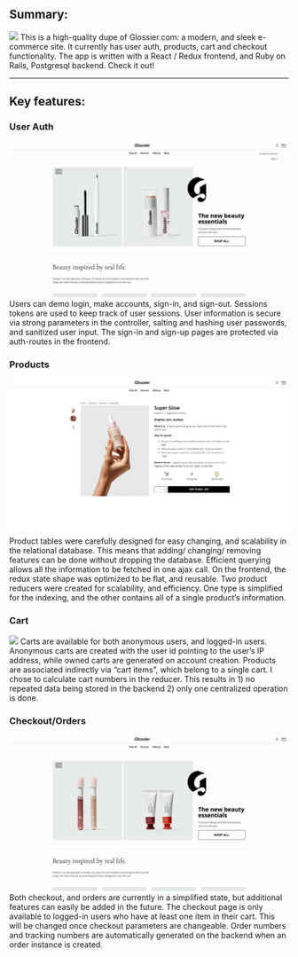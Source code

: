 ## Summary:
![](demo/glossier_main.gif)
This is a high-quality dupe of Glossier.com: a modern, and sleek e-commerce site. It currently has user auth, products, cart and checkout functionality. The app is written with a React / Redux frontend, and Ruby on Rails, Postgresql backend. Check it out! 

---------------
## Key features:
	
### User Auth
![](demo/glossier_login.gif)
Users can demo login, make accounts, sign-in, and sign-out. Sessions tokens are used to keep track of user sessions. User information is secure via strong parameters in the controller, salting and hashing user passwords, and sanitized user input. The sign-in and sign-up pages are protected via auth-routes in the frontend.

### Products
![](demo/glossier_product.png)
Product tables were carefully designed for easy changing, and scalability in the relational database. This means that adding/ changing/ removing features can be done without dropping the database. Efficient querying allows all the information to be fetched in one ajax call. On the frontend, the redux state shape was optimized to be flat, and reusable. Two product reducers were created for scalability, and efficiency. One type is simplified for the indexing, and the other contains all of a single product’s information. 

### Cart
![](demo/glossier_cart.gif)
Carts are available for both anonymous users, and logged-in users. Anonymous carts are created with the user id pointing to the user’s IP address, while owned carts are generated on account creation. Products are associated indirectly via “cart items”, which belong to a single cart. I chose to calculate cart numbers in the reducer. This results in 1) no repeated data being stored in the backend 2) only one centralized operation is done. 

### Checkout/Orders
![](demo/glossier_checkout.gif)
Both checkout, and orders are currently in a simplified state, but additional features can easily be added in the future. The checkout page is only available to logged-in users who have at least one item in their cart. This will be changed once checkout parameters are changeable. Order numbers and tracking numbers are automatically generated on the backend when an order instance is created. 

